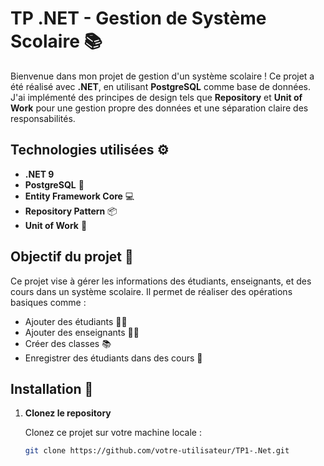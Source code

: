 # TP .NET - Gestion de Système Scolaire 📚

Bienvenue dans mon projet de gestion d'un système scolaire ! Ce projet a été réalisé avec **.NET**, en utilisant **PostgreSQL** comme base de données. J'ai implémenté des principes de design tels que **Repository** et **Unit of Work** pour une gestion propre des données et une séparation claire des responsabilités.

## Technologies utilisées ⚙️

- **.NET 9**
- **PostgreSQL** 🐘
- **Entity Framework Core** 💻
- **Repository Pattern** 📦
- **Unit of Work** 🔄

## Objectif du projet 🎯

Ce projet vise à gérer les informations des étudiants, enseignants, et des cours dans un système scolaire. Il permet de réaliser des opérations basiques comme :

- Ajouter des étudiants 👨‍🎓
- Ajouter des enseignants 👩‍🏫
- Créer des classes 📚
- Enregistrer des étudiants dans des cours 📅

## Installation 🚀

1. **Clonez le repository**

   Clonez ce projet sur votre machine locale :

   ```bash
   git clone https://github.com/votre-utilisateur/TP1-.Net.git
